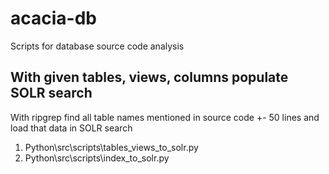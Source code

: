 # acacia-db
Scripts for database source code analysis

## With given tables, views, columns populate SOLR search
With ripgrep find all table names mentioned in source code +- 50 lines and load that data in SOLR search

1. Python\src\scripts\tables_views_to_solr.py
2. Python\src\scripts\index_to_solr.py

